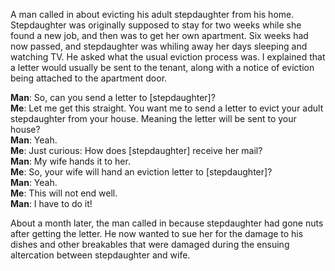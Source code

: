 <p>A man called in about evicting his adult stepdaughter from his home. Stepdaughter was originally supposed to stay for two weeks while she found a new job, and then was to get her own apartment. Six weeks had now passed, and stepdaughter was whiling away her days sleeping and watching TV. He asked what the usual eviction process was. I explained that a letter would usually be sent to the tenant, along with a notice of eviction being attached to the apartment door.</p>

**Man**: So, can you send a letter to [stepdaughter]?<br>
**Me**: Let me get this straight. You want me to send a letter to evict your adult stepdaughter from your house. Meaning the letter will be sent to your house?<br>
**Man**: Yeah.<br>
**Me**: Just curious: How does [stepdaughter] receive her mail?<br>
**Man**: My wife hands it to her.<br>
**Me**: So, your wife will hand an eviction letter to [stepdaughter]?<br>
**Man**: Yeah.<br>
**Me**: This will not end well.<br>
**Man**: I have to do it!<br>

<p>About a month later, the man called in because stepdaughter had gone nuts after getting the letter. He now wanted to sue her for the damage to his dishes and other breakables that were damaged during the ensuing altercation between stepdaughter and wife.</p>
